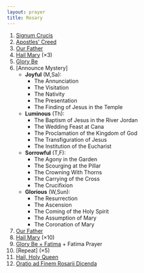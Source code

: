 ```yaml
---
layout: prayer
title: Rosary
---
```

1. [Signum Crucis](/prayers/signum-crucis/)
2. [Apostles' Creed](/prayers/apostles-creed/)
3. [Our Father](/prayers/pater-noster/)
4. [Hail Mary](/prayers/ave-maria/) (×3)
5. [Glory Be](/prayers/gloria-patri/)
6. [Announce Mystery]
	- **Joyful** (M,Sa):
		- The Annunciation
		- The Visitation
		- The Nativity
		- The Presentation
		- The Finding of Jesus in the Temple
	- **Luminous** (Th):
		- The Baptism of Jesus in the River Jordan
		- The Wedding Feast at Cana
		- The Proclamation of the Kingdom of God
		- The Transfiguration of Jesus
		- The Institution of the Eucharist
	- **Sorrowful** (T,F):
		- The Agony in the Garden
		- The Scourging at the Pillar
		- The Crowning With Thorns
		- The Carrying of the Cross
		- The Crucifixion
	- **Glorious** (W,Sun):
		- The Resurrection
		- The Ascension
		- The Coming of the Holy Spirit
		- The Assumption of Mary
		- The Coronation of Mary
7. [Our Father](/prayers/pater-noster/)
8. [Hail Mary](/prayers/ave-maria/) (×10)
9. [Glory Be + Fatima](/prayers/gloria-patri/) + Fatima Prayer
10. [Repeat] (×5)
11. [Hail, Holy Queen](/prayers/salve-regina/)
12. [Oratio ad Finem Rosarii Dicenda](/prayers/rosary-end/)